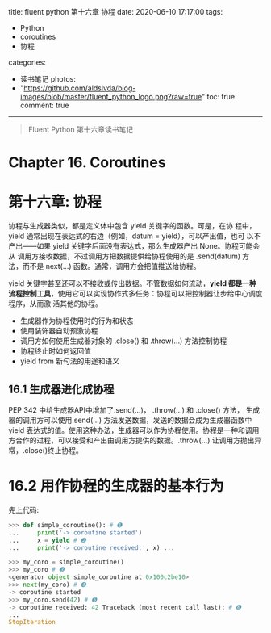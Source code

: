 title: fluent python 第十六章 协程
date: 2020-06-10 17:17:00
tags:
- Python
- coroutines
- 协程
  
categories:
- 读书笔记
photos:	 
- "https://github.com/aldslvda/blog-images/blob/master/fluent_python_logo.png?raw=true"
toc: true
comment: true
---

> Fluent Python 第十六章读书笔记

<!-- more -->

# Chapter 16. Coroutines
# 第十六章: 协程

协程与生成器类似，都是定义体中包含 yield 关键字的函数。可是，在协 程中，yield 通常出现在表达式的右边（例如，datum = yield），可以产出值，也可 以不产出——如果 yield 关键字后面没有表达式，那么生成器产出 None。协程可能会从 调用方接收数据，不过调用方把数据提供给协程使用的是 .send(datum) 方法，而不是 next(...) 函数。通常，调用方会把值推送给协程。

yield 关键字甚至还可以不接收或传出数据。不管数据如何流动，**yield 都是一种流程控制工具**，使用它可以实现协作式多任务：协程可以把控制器让步给中心调度程序，从而激 活其他的协程。

- 生成器作为协程使用时的行为和状态
- 使用装饰器自动预激协程
- 调用方如何使用生成器对象的 .close() 和 .throw(...) 方法控制协程
- 协程终止时如何返回值
- yield from 新句法的用途和语义

## 16.1 生成器进化成协程

PEP 342 中给生成器API中增加了.send(...)， .throw(...) 和 .close() 方法， 生成器的调用方可以使用.send(...) 方法发送数据，发送的数据会成为生成器函数中 yield 表达式的值。使用这种办法，生成器可以作为协程使用。协程是一种和调用方合作的过程，可以接受和产出由调用方提供的数据。.throw(...) 让调用方抛出异常，.close()终止协程。

# 16.2 用作协程的生成器的基本行为
先上代码:

```python
>>> def simple_coroutine(): # ➊ 
...     print('-> coroutine started') 
...     x = yield # ➋ 
...     print('-> coroutine received:', x) ...

>>> my_coro = simple_coroutine()
>>> my_coro # ➌ 
<generator object simple_coroutine at 0x100c2be10>
>>> next(my_coro) # ➍
-> coroutine started
>>> my_coro.send(42) # ➎
-> coroutine received: 42 Traceback (most recent call last): # ➏ 
...
StopIteration
```

